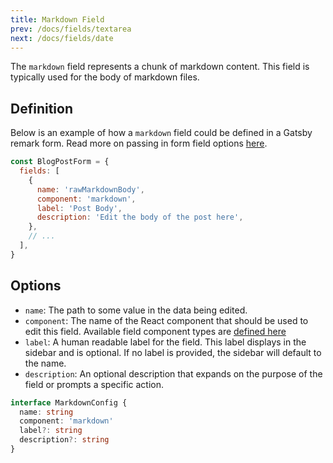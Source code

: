 ```yaml
---
title: Markdown Field
prev: /docs/fields/textarea
next: /docs/fields/date
---
```


The `markdown` field represents a chunk of markdown content. This field is typically used for the body of markdown files.

## Definition

Below is an example of how a `markdown` field could be defined in a Gatsby remark form. Read more on passing in form field options [here](/docs/gatsby/markdown#customizing-remark-forms).

```javascript
const BlogPostForm = {
  fields: [
    {
      name: 'rawMarkdownBody',
      component: 'markdown',
      label: 'Post Body',
      description: 'Edit the body of the post here',
    },
    // ...
  ],
}
```

## Options

- `name`: The path to some value in the data being edited.
- `component`: The name of the React component that should be used to edit this field. Available field component types are [defined here](/docs/concepts/fields#field-types)
- `label`: A human readable label for the field. This label displays in the sidebar and is optional. If no label is provided, the sidebar will default to the name.
- `description`: An optional description that expands on the purpose of the field or prompts a specific action.

```typescript
interface MarkdownConfig {
  name: string
  component: 'markdown'
  label?: string
  description?: string
}
```
